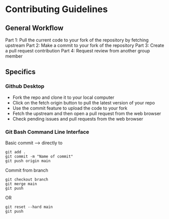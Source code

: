 # Contributing Guidelines 
## General Workflow
Part 1: Pull the current code to your fork of the repository by fetching upstream
Part 2: Make a commit to your fork of the repository
Part 3: Create a pull request contribution
Part 4: Request review from another group member

## Specifics
### Github Desktop
- Fork the repo and clone it to your local computer
- Click on the fetch origin button to pull the latest version of your repo
- Use the commit feature to upload the code to your fork
- Fetch the upstream and then open a pull request from the web browser
- Check pending issues and pull requests from the web browser

### Git Bash Command Line Interface
Basic commit --> directly to 
```
git add .
git commit -m "Name of commit"
git push origin main
```

Commit from branch 
```
git checkout branch
git merge main
git push 
```

OR

```
git reset --hard main
git push
``` 

